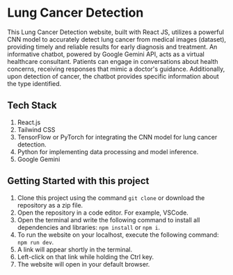 # Lung Cancer Detection

This Lung Cancer Detection website, built with React JS, utilizes a powerful CNN model to accurately detect lung cancer from medical images (dataset), providing timely and reliable results for early diagnosis and treatment.
An informative chatbot, powered by Google Gemini API, acts as a virtual healthcare consultant. Patients can engage in conversations about health concerns, receiving responses that mimic a doctor's guidance. Additionally, upon detection of cancer, the chatbot provides specific information about the type identified.

## Tech Stack

1. React.js
2. Tailwind CSS
3. TensorFlow or PyTorch for integrating the CNN model for lung cancer detection.
4. Python for implementing data processing and model inference.
5. Google Gemini

## Getting Started with this project

1. Clone this project using the command `git clone` or download the repository as a zip file.
2. Open the repository in a code editor. For example, VSCode.
3. Open the terminal and write the following command to install all dependencies and libraries: `npm install` or `npm i`.
4. To run the website on your localhost, execute the following command: `npm run dev`.
5. A link will appear shortly in the terminal.
6. Left-click on that link while holding the Ctrl key.
7. The website will open in your default browser.
